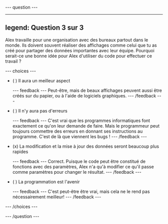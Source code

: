 
--- question ---

---
legend: Question 3 sur 3
---

Alex travaille pour une organisation avec des bureaux partout dans le monde. Ils doivent souvent réaliser des affichages comme celui que tu as créé pour partager des données importantes avec leur équipe. Pourquoi serait-ce une bonne idée pour Alex d'utiliser du code pour effectuer ce travail ?

--- choices ---

- ( ) Il aura un meilleur aspect


  --- feedback --- Peut-être, mais de beaux affichages peuvent aussi être créés sur du papier, ou à l'aide de logiciels graphiques. --- /feedback ---

- ( ) Il n'y aura pas d'erreurs

  --- feedback --- C'est vrai que les programmes informatiques font exactement ce qu'on leur demande de faire. Mais le programmeur peut toujours commettre des erreurs en donnant ses instructions au programme. C'est de là que viennent les bugs ! --- /feedback ---

- (x) La modification et la mise à jour des données seront beaucoup plus rapides

  --- feedback --- Correct. Puisque le code peut être constitué de fonctions avec des paramètres, Alex n'a qu'à modifier ce qu'il passe comme paramètres pour changer le résultat. --- /feedback ---

- ( ) La programmation est l'avenir

  --- feedback --- C'est peut-être être vrai, mais cela ne le rend pas nécessairement meilleur! --- /feedback ---

--- /choices ---

--- /question ---
